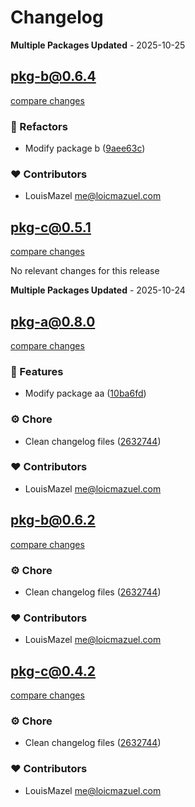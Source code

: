 # Changelog

**Multiple Packages Updated** - 2025-10-25

## pkg-b@0.6.4

[compare changes](https://github.com/LouisMazel/test-changelogen-monorepo/compare/pkg-b@0.6.3...pkg-b@0.6.4)

### 💅 Refactors

- Modify package b ([9aee63c](https://github.com/LouisMazel/test-changelogen-monorepo/commit/9aee63c))

### ❤️ Contributors

- LouisMazel <me@loicmazuel.com>

## pkg-c@0.5.1

[compare changes](https://github.com/LouisMazel/test-changelogen-monorepo/compare/pkg-c@0.5.0...pkg-c@0.5.1)

No relevant changes for this release


**Multiple Packages Updated** - 2025-10-24

## pkg-a@0.8.0

[compare changes](https://github.com/LouisMazel/test-changelogen-monorepo/compare/pkg-a@0.7.0...v0.8.0)

### 🚀 Features

- Modify package aa ([10ba6fd](https://github.com/LouisMazel/test-changelogen-monorepo/commit/10ba6fd))

### ⚙️ Chore

- Clean changelog files ([2632744](https://github.com/LouisMazel/test-changelogen-monorepo/commit/2632744))

### ❤️ Contributors

- LouisMazel <me@loicmazuel.com>

## pkg-b@0.6.2

[compare changes](https://github.com/LouisMazel/test-changelogen-monorepo/compare/pkg-b@0.6.1...v0.6.2)

### ⚙️ Chore

- Clean changelog files ([2632744](https://github.com/LouisMazel/test-changelogen-monorepo/commit/2632744))

### ❤️ Contributors

- LouisMazel <me@loicmazuel.com>

## pkg-c@0.4.2

[compare changes](https://github.com/LouisMazel/test-changelogen-monorepo/compare/pkg-c@0.4.1...v0.4.2)

### ⚙️ Chore

- Clean changelog files ([2632744](https://github.com/LouisMazel/test-changelogen-monorepo/commit/2632744))

### ❤️ Contributors

- LouisMazel <me@loicmazuel.com>
